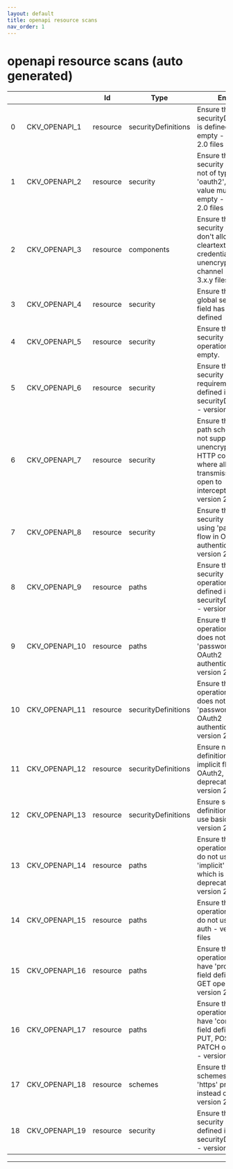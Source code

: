 ```yaml
---
layout: default
title: openapi resource scans
nav_order: 1
---
```


# openapi resource scans (auto generated)

|    |                | Id       | Type                | Entity                                                                                                                                       | Policy   | IaC                                                                                                                           |
|----|----------------|----------|---------------------|----------------------------------------------------------------------------------------------------------------------------------------------|----------|-------------------------------------------------------------------------------------------------------------------------------|
|  0 | CKV_OPENAPI_1  | resource | securityDefinitions | Ensure that securityDefinitions is defined and not empty - version 2.0 files                                                                 | OpenAPI  | https://github.com/bridgecrewio/checkov/blob/main/checkov/openapi/checks/resource/v2/SecurityDefinitions.py                   |
|  1 | CKV_OPENAPI_2  | resource | security            | Ensure that if the security scheme is not of type 'oauth2', the array value must be empty - version 2.0 files                                | OpenAPI  | https://github.com/bridgecrewio/checkov/blob/main/checkov/openapi/checks/resource/v2/Oauth2SecurityRequirement.py             |
|  2 | CKV_OPENAPI_3  | resource | components          | Ensure that security schemes don't allow cleartext credentials over unencrypted channel - version 3.x.y files                                | OpenAPI  | https://github.com/bridgecrewio/checkov/blob/main/checkov/openapi/checks/resource/v3/CleartextOverUnencryptedChannel.py       |
|  3 | CKV_OPENAPI_4  | resource | security            | Ensure that the global security field has rules defined                                                                                      | OpenAPI  | https://github.com/bridgecrewio/checkov/blob/main/checkov/openapi/checks/resource/generic/GlobalSecurityFieldIsEmpty.py       |
|  4 | CKV_OPENAPI_5  | resource | security            | Ensure that security operations is not empty.                                                                                                | OpenAPI  | https://github.com/bridgecrewio/checkov/blob/main/checkov/openapi/checks/resource/generic/SecurityOperations.py               |
|  5 | CKV_OPENAPI_6  | resource | security            | Ensure that security requirement defined in securityDefinitions - version 2.0 files                                                          | OpenAPI  | https://github.com/bridgecrewio/checkov/blob/main/checkov/openapi/checks/resource/v2/SecurityRequirement.py                   |
|  6 | CKV_OPENAPI_7  | resource | security            | Ensure that the path scheme does not support unencrypted HTTP connection where all transmissions are open to interception- version 2.0 files | OpenAPI  | https://github.com/bridgecrewio/checkov/blob/main/checkov/openapi/checks/resource/v2/PathSchemeDefineHTTP.py                  |
|  7 | CKV_OPENAPI_8  | resource | security            | Ensure that security is not using 'password' flow in OAuth2 authentication - version 2.0 files                                               | OpenAPI  | https://github.com/bridgecrewio/checkov/blob/main/checkov/openapi/checks/resource/v2/Oauth2SecurityPasswordFlow.py            |
|  8 | CKV_OPENAPI_9  | resource | paths               | Ensure that security scopes of operations are defined in securityDefinitions - version 2.0 files                                             | OpenAPI  | https://github.com/bridgecrewio/checkov/blob/main/checkov/openapi/checks/resource/v2/OperationObjectSecurityScopeUndefined.py |
|  9 | CKV_OPENAPI_10 | resource | paths               | Ensure that operation object does not use 'password' flow in OAuth2 authentication - version 2.0 files                                       | OpenAPI  | https://github.com/bridgecrewio/checkov/blob/main/checkov/openapi/checks/resource/v2/Oauth2OperationObjectPasswordFlow.py     |
| 10 | CKV_OPENAPI_11 | resource | securityDefinitions | Ensure that operation object does not use 'password' flow in OAuth2 authentication - version 2.0 files                                       | OpenAPI  | https://github.com/bridgecrewio/checkov/blob/main/checkov/openapi/checks/resource/v2/Oauth2SecurityDefinitionPasswordFlow.py  |
| 11 | CKV_OPENAPI_12 | resource | securityDefinitions | Ensure no security definition is using implicit flow on OAuth2, which is deprecated - version 2.0 files                                      | OpenAPI  | https://github.com/bridgecrewio/checkov/blob/main/checkov/openapi/checks/resource/v2/Oauth2SecurityDefinitionImplicitFlow.py  |
| 12 | CKV_OPENAPI_13 | resource | securityDefinitions | Ensure security definitions do not use basic auth - version 2.0 files                                                                        | OpenAPI  | https://github.com/bridgecrewio/checkov/blob/main/checkov/openapi/checks/resource/v2/SecurityDefinitionBasicAuth.py           |
| 13 | CKV_OPENAPI_14 | resource | paths               | Ensure that operation objects do not use 'implicit' flow, which is deprecated - version 2.0 files                                            | OpenAPI  | https://github.com/bridgecrewio/checkov/blob/main/checkov/openapi/checks/resource/v2/OperationObjectImplicitFlow.py           |
| 14 | CKV_OPENAPI_15 | resource | paths               | Ensure that operation objects do not use basic auth - version 2.0 files                                                                      | OpenAPI  | https://github.com/bridgecrewio/checkov/blob/main/checkov/openapi/checks/resource/v2/OperationObjectBasicAuth.py              |
| 15 | CKV_OPENAPI_16 | resource | paths               | Ensure that operation objects have 'produces' field defined for GET operations - version 2.0 files                                           | OpenAPI  | https://github.com/bridgecrewio/checkov/blob/main/checkov/openapi/checks/resource/v2/OperationObjectProducesUndefined.py      |
| 16 | CKV_OPENAPI_17 | resource | paths               | Ensure that operation objects have 'consumes' field defined for PUT, POST and PATCH operations - version 2.0 files                           | OpenAPI  | https://github.com/bridgecrewio/checkov/blob/main/checkov/openapi/checks/resource/v2/OperationObjectConsumesUndefined.py      |
| 17 | CKV_OPENAPI_18 | resource | schemes             | Ensure that global schemes use 'https' protocol instead of 'http'- version 2.0 files                                                         | OpenAPI  | https://github.com/bridgecrewio/checkov/blob/main/checkov/openapi/checks/resource/v2/GlobalSchemeDefineHTTP.py                |
| 18 | CKV_OPENAPI_19 | resource | security            | Ensure that global security scope is defined in securityDefinitions - version 2.0 files                                                      | OpenAPI  | https://github.com/bridgecrewio/checkov/blob/main/checkov/openapi/checks/resource/v2/GlobalSecurityScopeUndefined.py          |


---


